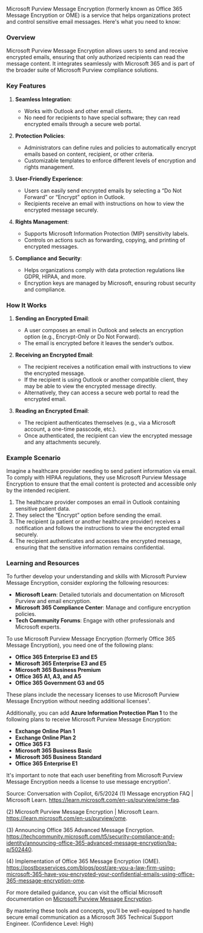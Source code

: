 Microsoft Purview Message Encryption (formerly known as Office 365 Message Encryption or OME) is a service that helps organizations protect and control sensitive email messages. Here's what you need to know:

### Overview
Microsoft Purview Message Encryption allows users to send and receive encrypted emails, ensuring that only authorized recipients can read the message content. It integrates seamlessly with Microsoft 365 and is part of the broader suite of Microsoft Purview compliance solutions.

### Key Features
1. **Seamless Integration**:
   - Works with Outlook and other email clients.
   - No need for recipients to have special software; they can read encrypted emails through a secure web portal.

2. **Protection Policies**:
   - Administrators can define rules and policies to automatically encrypt emails based on content, recipient, or other criteria.
   - Customizable templates to enforce different levels of encryption and rights management.

3. **User-Friendly Experience**:
   - Users can easily send encrypted emails by selecting a “Do Not Forward” or “Encrypt” option in Outlook.
   - Recipients receive an email with instructions on how to view the encrypted message securely.

4. **Rights Management**:
   - Supports Microsoft Information Protection (MIP) sensitivity labels.
   - Controls on actions such as forwarding, copying, and printing of encrypted messages.

5. **Compliance and Security**:
   - Helps organizations comply with data protection regulations like GDPR, HIPAA, and more.
   - Encryption keys are managed by Microsoft, ensuring robust security and compliance.

### How It Works
1. **Sending an Encrypted Email**:
   - A user composes an email in Outlook and selects an encryption option (e.g., Encrypt-Only or Do Not Forward).
   - The email is encrypted before it leaves the sender’s outbox.

2. **Receiving an Encrypted Email**:
   - The recipient receives a notification email with instructions to view the encrypted message.
   - If the recipient is using Outlook or another compatible client, they may be able to view the encrypted message directly.
   - Alternatively, they can access a secure web portal to read the encrypted email.

3. **Reading an Encrypted Email**:
   - The recipient authenticates themselves (e.g., via a Microsoft account, a one-time passcode, etc.).
   - Once authenticated, the recipient can view the encrypted message and any attachments securely.

### Example Scenario
Imagine a healthcare provider needing to send patient information via email. To comply with HIPAA regulations, they use Microsoft Purview Message Encryption to ensure that the email content is protected and accessible only by the intended recipient.

1. The healthcare provider composes an email in Outlook containing sensitive patient data.
2. They select the “Encrypt” option before sending the email.
3. The recipient (a patient or another healthcare provider) receives a notification and follows the instructions to view the encrypted email securely.
4. The recipient authenticates and accesses the encrypted message, ensuring that the sensitive information remains confidential.

### Learning and Resources
To further develop your understanding and skills with Microsoft Purview Message Encryption, consider exploring the following resources:
- **Microsoft Learn**: Detailed tutorials and documentation on Microsoft Purview and email encryption.
- **Microsoft 365 Compliance Center**: Manage and configure encryption policies.
- **Tech Community Forums**: Engage with other professionals and Microsoft experts.

To use Microsoft Purview Message Encryption (formerly Office 365 Message Encryption), you need one of the following plans:

- **Office 365 Enterprise E3 and E5**
- **Microsoft 365 Enterprise E3 and E5**
- **Microsoft 365 Business Premium**
- **Office 365 A1, A3, and A5**
- **Office 365 Government G3 and G5**

These plans include the necessary licenses to use Microsoft Purview Message Encryption without needing additional licenses¹.

Additionally, you can add **Azure Information Protection Plan 1** to the following plans to receive Microsoft Purview Message Encryption:

- **Exchange Online Plan 1**
- **Exchange Online Plan 2**
- **Office 365 F3**
- **Microsoft 365 Business Basic**
- **Microsoft 365 Business Standard**
- **Office 365 Enterprise E1**

It's important to note that each user benefiting from Microsoft Purview Message Encryption needs a license to use message encryption¹.

Source: Conversation with Copilot, 6/5/2024
(1) Message encryption FAQ | Microsoft Learn. https://learn.microsoft.com/en-us/purview/ome-faq.

(2) Microsoft Purview Message Encryption | Microsoft Learn. https://learn.microsoft.com/en-us/purview/ome.

(3) Announcing Office 365 Advanced Message Encryption. https://techcommunity.microsoft.com/t5/security-compliance-and-identity/announcing-office-365-advanced-message-encryption/ba-p/502440.

(4) Implementation of Office 365 Message Encryption (OME). https://postboxservices.com/blogs/post/are-you-a-law-firm-using-microsoft-365-have-you-encrypted-your-confidential-emails-using-office-365-message-encryption-ome.  

For more detailed guidance, you can visit the official Microsoft documentation on [Microsoft Purview Message Encryption](https://docs.microsoft.com/en-us/microsoft-365/compliance/ome).

By mastering these tools and concepts, you’ll be well-equipped to handle secure email communication as a Microsoft 365 Technical Support Engineer. (Confidence Level: High)
